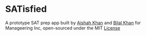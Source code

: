 # SATisfied


A prototype SAT prep app built by [Aishah Khan](https://github.com/AKhan-20) and [Bilal Khan](https://github.com/bkkaggle) for Manageering Inc, open-sourced under the MIT [License](https://github.com/bkkaggle/SATisfied/blob/main/LICENSE)
